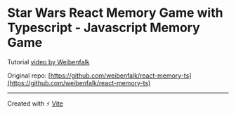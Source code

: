 # Star Wars React Memory Game with Typescript - Javascript Memory Game

Tutorial [video by Weibenfalk](https://www.youtube.com/watch?v=HxmJdlX5vmc)

Original repo: [https://github.com/weibenfalk/react-memory-ts](https://github.com/weibenfalk/react-memory-ts)

---

Created with ⚡ [Vite](https://vitejs.dev/)
